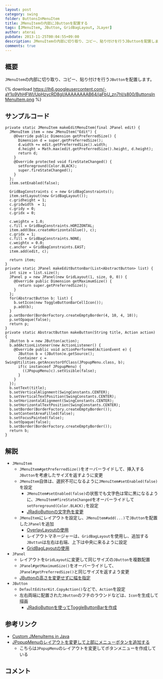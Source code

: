 ```yaml
---
layout: post
category: swing
folder: ButtonsInMenuItem
title: JMenuItemの内部にJButtonを配置する
tags: [JMenuItem, JButton, GridBagLayout, JLayer]
author: aterai
pubdate: 2013-11-25T00:04:55+09:00
description: JMenuItemの内部に切り取り、コピー、貼り付けを行うJButtonを配置します。
comments: true
---
```

## 概要
`JMenuItem`の内部に切り取り、コピー、貼り付けを行う`JButton`を配置します。

{% download https://lh6.googleusercontent.com/-aY1o9VhHFWI/UpHzycRD8gI/AAAAAAAAB64/jaFbU_zn7hI/s800/ButtonsInMenuItem.png %}

## サンプルコード
<pre class="prettyprint"><code>private static JMenuItem makeEditMenuItem(final JPanel edit) {
  JMenuItem item = new JMenuItem("Edit") {
    @Override public Dimension getPreferredSize() {
      Dimension d = super.getPreferredSize();
      d.width += edit.getPreferredSize().width;
      d.height = Math.max(edit.getPreferredSize().height, d.height);
      return d;
    }
    @Override protected void fireStateChanged() {
      setForeground(Color.BLACK);
      super.fireStateChanged();
    }
  };
  item.setEnabled(false);

  GridBagConstraints c = new GridBagConstraints();
  item.setLayout(new GridBagLayout());
  c.gridheight = 1;
  c.gridwidth  = 1;
  c.gridy = 0;
  c.gridx = 0;

  c.weightx = 1.0;
  c.fill = GridBagConstraints.HORIZONTAL;
  item.add(Box.createHorizontalGlue(), c);
  c.gridx = 1;
  c.fill = GridBagConstraints.NONE;
  c.weightx = 0.0;
  c.anchor = GridBagConstraints.EAST;
  item.add(edit, c);

  return item;
}
private static JPanel makeEditButtonBar(List&lt;AbstractButton&gt; list) {
  int size = list.size();
  JPanel p = new JPanel(new GridLayout(1, size, 0, 0)) {
    @Override public Dimension getMaximumSize() {
      return super.getPreferredSize();
    }
  };
  for(AbstractButton b: list) {
    b.setIcon(new ToggleButtonBarCellIcon());
    p.add(b);
  }
  p.setBorder(BorderFactory.createEmptyBorder(4, 10, 4, 10));
  p.setOpaque(false);
  return p;
}
private static AbstractButton makeButton(String title, Action action) {
  JButton b = new JButton(action);
  b.addActionListener(new ActionListener() {
    @Override public void actionPerformed(ActionEvent e) {
      JButton b = (JButton)e.getSource();
      Container c = SwingUtilities.getAncestorOfClass(JPopupMenu.class, b);
      if(c instanceof JPopupMenu) {
        ((JPopupMenu)c).setVisible(false);
      }
    }
  });
  b.setText(title);
  b.setVerticalAlignment(SwingConstants.CENTER);
  b.setVerticalTextPosition(SwingConstants.CENTER);
  b.setHorizontalAlignment(SwingConstants.CENTER);
  b.setHorizontalTextPosition(SwingConstants.CENTER);
  b.setBorder(BorderFactory.createEmptyBorder());
  b.setContentAreaFilled(false);
  b.setFocusPainted(false);
  b.setOpaque(false);
  b.setBorder(BorderFactory.createEmptyBorder());
  return b;
}
</code></pre>

## 解説
- `JMenuItem`
    - `JMenuItem#getPreferredSize()`をオーバーライドして、挿入する`JButton`を考慮したサイズを返すように変更
    - `JMenuItem`自体は、選択不可になるように`JMenuItem#setEnabled(false)`を設定
        - `JMenuItem#setEnabled(false)`の状態でも文字色は常に黒になるように、`JMenuItem#fireStateChanged`をオーバーライドして`setForeground(Color.BLACK);`を設定
        - [JRadioButtonの文字色を変更](http://ateraimemo.com/Swing/RadioButtonTextColor.html)
    - `JMenuItem`にレイアウトを設定し、`JMenuItem#add(...)`で`JButton`を配置した`JPanel`を追加
        - [OverlayLayoutの使用](http://ateraimemo.com/Swing/OverlayLayout.html)
        - レイアウトマネージャーは、`GridBagLayout`を使用し、追加する`JButtun`は左右は右端、上下は中央に来るように設定
        - [GridBagLayoutの使用](http://ateraimemo.com/Swing/GridBagLayout.html)
- `JPanel`
    - レイアウトを`GridLayout`に変更して同じサイズの`JButton`を複数配置
    - `JPanel#getMaximumSize()`をオーバーライドして、`JPanel#getPreferredSize()`と同じサイズを返すよう変更
    - [JButtonの高さを変更せずに幅を指定](http://ateraimemo.com/Swing/ButtonWidth.html)
- `JButton`
    - `DefaultEditorKit.CopyAction()`などで、`Action`を設定
    - 左右両端に配置された`JButton`のフチのラウンドなどは、`Icon`を生成して描画
        - [JRadioButtonを使ってToggleButtonBarを作成](http://ateraimemo.com/Swing/ToggleButtonBar.html)

<!-- dummy comment line for breaking list -->

## 参考リンク
- [Custom JMenuItems in Java](http://stackoverflow.com/questions/5972368/custom-jmenuitems-in-java)
- [JPopupMenuのレイアウトを変更して上部にメニューボタンを追加する](http://ateraimemo.com/Swing/PopupMenuLayout.html)
    - こちらは`JPopupMenu`のレイアウトを変更してボタンメニューを作成している

<!-- dummy comment line for breaking list -->

## コメント
